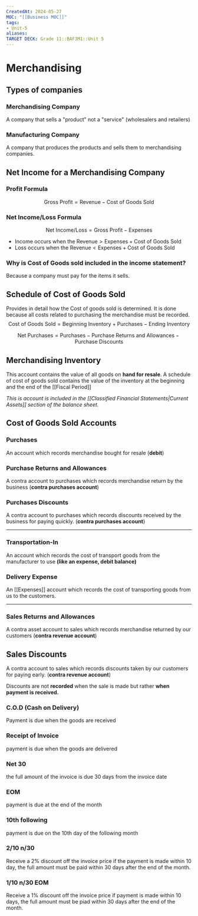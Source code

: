 ```yaml
---
CreatedAt: 2024-05-27
MOC: "[[Business MOC]]"
tags:
- Unit-5
aliases:
TARGET DECK: Grade 11::BAF3M1::Unit 5
---
```


# Merchandising
## Types of companies

### Merchandising Company
A company that sells a "product" not a "service" (wholesalers and retailers)
<!--ID: 1716814411463-->


### Manufacturing Company
A company that produces the products and sells them to merchandising companies.
<!--ID: 1716814411475-->


## Net Income for a Merchandising Company

### Profit Formula
$$\text{Gross Profit} = \text{Revenue} - \text{Cost of Goods Sold}$$
<!--ID: 1717108747972-->


### Net Income/Loss Formula
$$\text{Net Income/Loss} = \text{Gross Profit} - \text{Expenses}$$
- Income occurs when the $\text{Revenue} > \text{Expenses} + \text{Cost of Goods Sold}$
- Loss occurs when the $\text{Revenue} < \text{Expenses} + \text{Cost of Goods Sold}$
<!--ID: 1716814411486-->


### Why is Cost of Goods sold included in the income statement?
Because a company must pay for the items it sells.
<!--ID: 1716814411496-->





## Schedule of Cost of Goods Sold
Provides in detail how the Cost of goods sold is determined.  It is done because all costs related to purchasing the merchandise must be recorded.
$$\text{Cost of Goods Sold} = \text{Beginning Inventory} + \text{Purchases} - \text{Ending Inventory}$$
<!--ID: 1716814411507-->



$$\text{Net Purchases} = \text{Purchases} - \text{Purchase Returns and Allowances} - \text{Purchase Discounts}$$


## Merchandising Inventory
This account contains the value of all goods on **hand for resale**. A schedule of cost of goods sold contains the value of the inventory at the beginning and the end of the [[Fiscal Period]]
<!--ID: 1716814411517-->


*This is account is included in the [[Classified Financial Statements|Current Assets]] section of the balance sheet.*


## Cost of Goods Sold Accounts

### Purchases
An account which records merchandise bought for resale (**debit**)
<!--ID: 1716814411528-->


### Purchase Returns and Allowances
A contra account to purchases which records merchandise return by the business (**contra purchases account**)
<!--ID: 1716814411538-->


### Purchases Discounts
A contra account to purchases which records discounts received by the business for paying quickly. (**contra purchases account**)
<!--ID: 1717108856678-->


***

### Transportation-In
An account which records the cost of transport goods from the manufacturer to use **(like an expense, debit balance)**
<!--ID: 1716814411548-->


### Delivery Expense
An [[Expenses]] account which records the cost of transporting goods from us to the customers.
<!--ID: 1717108856685-->


***

### Sales Returns and Allowances
A contra asset account to sales which records merchandise returned by our customers (**contra revenue account**)
<!--ID: 1716814411559-->


## Sales Discounts
A contra account to sales which records discounts taken by our customers for paying early. (**contra revenue account**)
<!--ID: 1716814411569-->


Discounts are not **recorded** when the sale is made but rather **when payment is received.**

### C.O.D (Cash on Delivery)
Payment is due when the goods are received
<!--ID: 1716814411580-->


### Receipt of Invoice
payment is due when the goods are delivered
<!--ID: 1716814411590-->


### Net 30
the full amount of the invoice is due 30 days from the invoice date
<!--ID: 1716814411600-->


### EOM
payment is due at the end of the month
<!--ID: 1716814411611-->


### 10th following
payment is due on the 10th day of the following month
<!--ID: 1716814411621-->


### 2/10 n/30
Receive a 2% discount off the invoice price if the payment is made within 10 day, the full amount must be paid within 30 days after the end of the month.
<!--ID: 1716814411633-->



### 1/10 n/30 EOM
Receive a 1% discount off the invoice price if payment is made within 10 days, the full amount must be piad within 30 days after the end of the month.
<!--ID: 1716814411645-->
